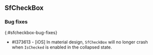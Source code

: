 ## SfCheckBox

### Bug fixes
{:#sfcheckbox-bug-fixes}

* \#I373613 - [iOS] In material design, `SfCheckBox` will no longer crash when `IsChecked` is enabled in the collapsed state.

